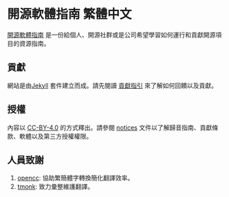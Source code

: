 # 開源軟體指南 繁體中文

[開源軟體指南](https://opensource.guide/) 是一份給個人、開源社群或是公司希望學習如何運行和貢獻開源項目的資源指南。

## 貢獻

網站是由[Jekyll](https://jekyllrb.com/) 套件建立而成。請先閱讀 [貢獻指引](https://github.com/github/opensource.guide/blob/main/CONTRIBUTING.md) 來了解如何回饋以及貢獻。

## 授權

內容以 [CC-BY-4.0](https://creativecommons.org/licenses/by/4.0/) 的方式釋出。請參閱 [notices](https://github.com/github/opensource.guide/blob/main/CONTRIBUTING.md) 文件以了解歸音指南、貢獻條款、軟體以及第三方授權權限。

## 人員致謝

1. [opencc](https://github.com/BYVoid/OpenCC): 協助繁簡體字轉換簡化翻譯效率。
2. [tmonk](https://github.com/felixshai): 致力彙整維護翻譯。
